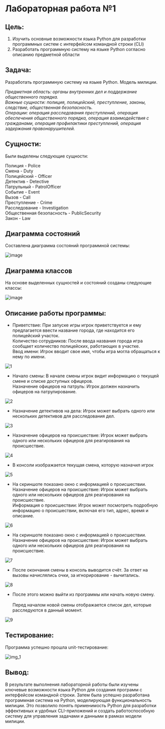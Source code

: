 # Лабораторная работа №1

## Цель: 
1. Изучить основные возможности языка Python для разработки программных систем с интерфейсом командной строки (CLI)
2. Разработать программную систему на языке Python согласно описанию предметной области
## Задача:
Разработать программную систему на языке Python. Модель милиции.

<em>
Предметная область: органы внутренних дел и поддержание общественного порядка.<br>
Важные сущности: полиция, полицейский, преступление, законы, следствие, общественная безопасность.<br>
Операции: операция расследования преступлений, операция обеспечения общественного порядка, операция взаимодействия с гражданами, операция профилактики преступлений, операция задержания правонарушителей.
</em>

## Сущности:
Были выделены следующие сущности:

Полиция - Police <br>
Смена - Duty <br>
Полицейский - Officer <br>
Детектив - Detective <br>
Патрульный - PatrolOfficer <br>
Событие - Event <br>
Вызов - Call <br>
Преступление - Crime <br>
Расследование - Investigation <br>
Общественная безопасность - PublicSecurity <br>
Закон - Law <br>

## Диаграмма состояний
Составлена диаграмма состояний программной системы:

![image](https://github.com/hinderss/PPOIS_LABS/assets/111983708/5aa1c561-534d-4ac4-ba2c-3271978dc257)


## Диаграмма классов
На основе выделенных сущностей и состояний созданы следующие классы:

![image](https://github.com/hinderss/PPOIS_LABS/assets/111983708/ea9642b1-893b-409f-8e89-65712fc885c8)


## Описание работы программы:
- Приветствие: При запуске игры игрок приветствуется и ему предлагается ввести название города, где находится его полицейский участок. <br>
Количество сотрудников: После ввода названия города игра сообщает количество полицейских, работающих в участке. <br>
Ввод имени: Игрок вводит свое имя, чтобы игра могла обращаться к нему по имени. <br>

![1](https://github.com/hinderss/PPOIS_LABS/assets/111983708/9ddef229-4f95-46ad-89ff-a8f65b6065d8)


- Начало смены: В начале смены игрок видит информацию о текущей смене и списке доступных офицеров. <br>
Назначение офицеров на патруль: Игрок должен назначить офицеров на патрулирование. <br>

![2](https://github.com/hinderss/PPOIS_LABS/assets/111983708/2f269779-28dd-4150-b894-d00b66be5d20)


- Назначение детективов на дела: Игрок может выбрать одного или нескольких детективов для расследования дел.

![3](https://github.com/hinderss/PPOIS_LABS/assets/111983708/70a4ae16-0642-42db-8431-d1fc70696438)


- Назначение офицеров на происшествие: Игрок может выбрать одного или нескольких офицеров для реагирования на происшествие.

![4](https://github.com/hinderss/PPOIS_LABS/assets/111983708/1987a379-f10c-4b5a-b946-23519e0a0a71)


- В консоли изображается текущая смена, которую назначил игрок

![5](https://github.com/hinderss/PPOIS_LABS/assets/111983708/d9849946-a528-476f-be62-d6ceebb88caf)


- На скриншоте показано окно с информацией о происшествии. <br>
Назначение офицеров на происшествие: Игрок может выбрать одного или нескольких офицеров для реагирования на происшествие. <br>
Информация о происшествии: Игрок может посмотреть подробную информацию о происшествии, включая его тип, адрес, время и описание. <br>

![6](https://github.com/hinderss/PPOIS_LABS/assets/111983708/2c3d972f-c5cc-4d0b-ac1e-2b2d4930fe2b)


- На скриншоте показано окно с информацией о происшествии. <br>
Назначение офицеров на происшествие: Игрок может выбрать одного или нескольких офицеров для реагирования на происшествие. <br>

![7](https://github.com/hinderss/PPOIS_LABS/assets/111983708/51d2d819-f1f7-4cc9-abd7-05b9472f9a7a)


- После окончания смены в консоль выводится счёт. За ответ на вызовы начислялись очки, за игнорирование - вычитались.

![8](https://github.com/hinderss/PPOIS_LABS/assets/111983708/86c69eb2-3972-451f-9fec-2609b12b746b)


- После этого можно выйти из программы или начать новую смену.
<br><br>
Перед началом новой смены отображается список дел, которые расследуются в данный момент.

![9](https://github.com/hinderss/PPOIS_LABS/assets/111983708/b85906b6-359f-4ed5-addd-1de690139821)



## Тестирование:
Программа успешно прошла unit-тестирование:

![img_1](https://github.com/hinderss/PPOIS_LABS/assets/111983708/781cf61b-f218-45dc-ae47-637663a63cbf)



## Вывод:
В результате выполнения лабораторной работы были изучены ключевые возможности языка Python для создания программ с интерфейсом командной строки. Затем была успешно разработана программная система на Python, моделирующая функциональность милиции. Это позволило понять применимость Python для разработки эффективных и удобных CLI-приложений и создать работоспособную систему для управления задачами и данными в рамках модели милиции.
